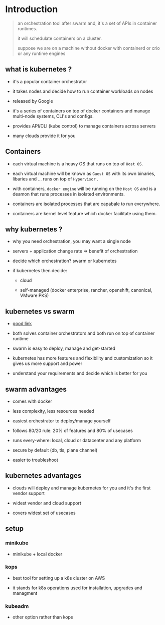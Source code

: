 # Introduction

> an orchestration tool after swarm and, it's a set of APIs in container runtimes.
>
> it will schedulate containers on a cluster.
>
> suppose we are on a machine without docker with containerd or crio or any runtime engines

## what is kubernetes ?

- it's a popular container orchestrator

- it takes nodes and decide how to run container workloads on nodes

- released by Google

- it's a series of containers on top of docker containers and manage multi-node systems, CLI's and configs.

- provides API/CLI (kube control) to manage containers across servers

- many clouds provide it for you

## Containers

- each virtual machine is a heavy OS that runs on top of `Host OS`.

- each virtual machine will be known as `Guest OS` with its own binaries, libaries and ... runs on top of `Hypervisor` .

- with containers, `docker engine` will be running on the `Host OS` and is a deamon that runs processes in isolated environments.

- containers are isolated processes that are capabale to run everywhere.

- containers are kernel level feature which docker facilitate using them.

## why kubernetes ?

- why you need orchestration, you may want a single node

- servers + application change rate => benefit of orchestration

- decide which orchestration? swarm or kubernetes

- if kubernetes then decide:

    - cloud

    - self-managed (docker enterprise, rancher, openshift, canonical, VMware PKS)

## kubernetes vs swarm

- [good link](https://www.cloudsavvyit.com/10075/what-is-containerd-and-how-does-it-relate-to-docker-and-kubernetes/)

- both solves container orchestrators and both run on top of container runtime

- swarm is easy to deploy, manage and get-started

- kubernetes has more features and flexibility and customization so it gives
us more support and power

- understand your requirements and decide which is better for you

## swarm advantages

- comes with docker

- less complexity, less resources needed

- easiest orchestrator to deploy/manage yourself

- follows 80/20 rule: 20% of features and 80% of usecases

- runs every-where: local, cloud or datacenter and any platform

- secure by default (db, tls, plane channel)

- easier to troubleshoot

## kubernetes advantages

- clouds will deploy and manage kubernetes for you and
it's the first vendor support

- widest vendor and cloud support

- covers widest set of usecases

## setup

### minikube

- minikube + local docker

### kops

- best tool for setting up a k8s cluster on AWS

- it stands for k8s operations used for installation, upgrades and managment

### kubeadm

- other option rather than kops

